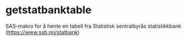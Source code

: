 # getstatbanktable
SAS-makro for å hente en tabell fra Statistisk sentralbyrås statistikkbank (https://www.ssb.no/statbank)
